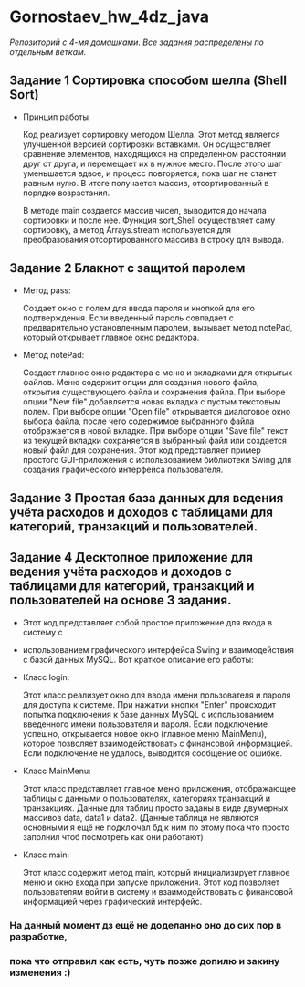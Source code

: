 # Gornostaev_hw_4dz_java

*Репозиторий с 4-мя домашками.
Все задания распределены по отдельным веткам.*


## Задание 1 Сортировка способом шелла (Shell Sort)

- Принцип работы

    Код реализует сортировку методом Шелла. Этот метод является улучшенной версией сортировки вставками.
      Он осуществляет сравнение элементов, находящихся на определенном расстоянии друг от друга, 
      и перемещает их в нужное место. После этого шаг уменьшается вдвое, и процесс повторяется, 
      пока шаг не станет равным нулю. В итоге получается массив, отсортированный в порядке возрастания.
      
    В методе main создается массив чисел, выводится до начала сортировки и после нее.
      Функция sort_Shell осуществляет саму сортировку,
      а метод Arrays.stream используется для преобразования отсортированного массива в строку для вывода.

## Задание 2 Блакнот с защитой паролем

- Метод pass:

     Создает окно с полем для ввода пароля и кнопкой для его подтверждения.
      Если введенный пароль совпадает с предварительно установленным паролем, вызывает метод notePad, который открывает главное окно редактора.

- Метод notePad:

     Создает главное окно редактора с меню и вкладками для открытых файлов.
      Меню содержит опции для создания нового файла, открытия существующего файла и сохранения файла.
      При выборе опции "New file" добавляется новая вкладка с пустым текстовым полем.
      При выборе опции "Open file" открывается диалоговое окно выбора файла, после чего содержимое выбранного файла отображается в новой вкладке.
      При выборе опции "Save file" текст из текущей вкладки сохраняется в выбранный файл или создается новый файл для сохранения.
      Этот код представляет пример простого GUI-приложения с использованием библиотеки Swing для создания графического интерфейса пользователя.


        
## Задание 3 Простая база данных для ведения учёта расходов и доходов с таблицами для категорий, транзакций и пользователей.
      



## Задание 4 Десктопное приложение для ведения учёта расходов и доходов с таблицами для категорий, транзакций и пользователей на основе 3 задания.
      

- Этот код представляет собой простое приложение для входа в систему с 
- использованием графического интерфейса Swing и взаимодействия с базой данных MySQL.
  Вот краткое описание его работы:

- Класс login:

   Этот класс реализует окно для ввода имени пользователя и пароля для доступа к системе.
      При нажатии кнопки "Enter" происходит попытка подключения к базе данных MySQL с использованием введенного имени пользователя и пароля.
      Если подключение успешно, открывается новое окно (главное меню MainMenu), которое позволяет взаимодействовать с финансовой информацией.
      Если подключение не удалось, выводится сообщение об ошибке.

- Класс MainMenu:

   Этот класс представляет главное меню приложения, отображающее таблицы с данными о пользователях, категориях транзакций и транзакциях.
      Данные для таблиц просто заданы в виде двумерных массивов data, data1 и data2. (Данные таблици не являются основными
      я ещё не подключал бд к ним по этому пока что просто заполнил чтоб посмотреть как они работают)

- Класс main:

   Этот класс содержит метод main, который инициализирует главное меню и окно входа при запуске приложения.
      Этот код позволяет пользователям войти в систему и взаимодействовать с финансовой информацией через графический интерфейс.

### На данный момент дз ещё не доделанно оно до сих пор в разработке, 
### пока что отправил как есть, чуть позже допилю и закину изменения :)


